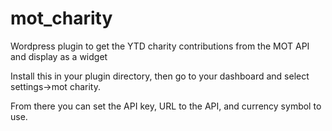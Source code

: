 # mot_charity
Wordpress plugin to get the YTD charity contributions from the MOT API and display as a widget

Install this in your plugin directory, then go to your dashboard and select settings->mot charity.

From there you can set the API key, URL to the API, and currency symbol to use.
